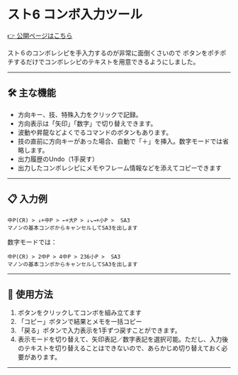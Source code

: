# スト6 コンボ入力ツール

[👉 公開ページはこちら](https://hatoattack.github.io/sf6-command-input/)

スト６のコンボレシピを手入力するのが非常に面倒くさいので
ボタンをポチポチするだけでコンボレシピのテキストを用意できるようにしました。

---

## 🛠 主な機能

- 方向キー、技、特殊入力をクリックで記録。
- 方向表示は「矢印」「数字」で切り替えできます。
- 波動や昇龍などよくでるコマンドのボタンもあります。
- 技の直前に方向キーがあった場合、自動で「＋」を挿入。数字モードでは省略します。
- 出力履歴のUndo（1手戻す）
- 出力したコンボレシピにメモやフレーム情報などを添えてコピーできます

---

## 📋 入力例

```
中P(CR) > ↓+中P > ←+大P > ↓↘→+小P >  SA3 
マノンの基本コンボからキャンセルしてSA3を出します
```

数字モードでは：

```
中P(CR) > 2中P > 4中P > 236小P >  SA3 
マノンの基本コンボからキャンセルしてSA3を出します
```

---

## 📄 使用方法

1. ボタンをクリックしてコンボを組み立てます
2. 「コピー」ボタンで結果とメモを一括コピー
3. 「戻る」ボタンで入力表示を1手ずつ戻すことができます。
4. 表示モードを切り替えて、矢印表記／数字表記を選択可能。ただし、入力後のテキストを切り替えることはできないので、あらかじめ切り替えておく必要があります。

---
